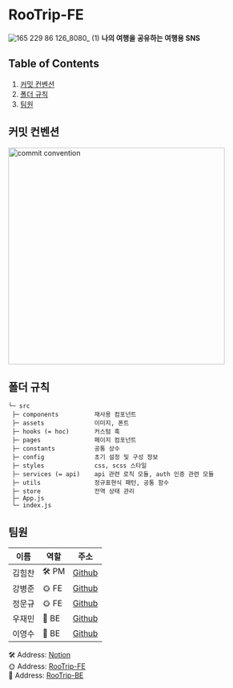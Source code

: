 # RooTrip-FE

![165 229 86 126_8080_ (1)](https://user-images.githubusercontent.com/44726494/228187883-256028d0-c7e6-44dd-afaf-717f0e8d1de8.png)
**나의 여행을 공유하는 여행용 SNS**

## Table of Contents
1. <a href="#커밋-컨벤션">커밋 컨벤션</a> 
2. <a href="#폴더-규칙">폴더 규칙</a>
3. <a href="#팀원">팀원</a>

## 커밋 컨벤션
<img src="https://user-images.githubusercontent.com/44726494/222941077-0441e481-34ce-44d8-9673-7108840d09e6.png" alt="commit convention" width="432px" />

## 폴더 규칙
```
└─ src
 ├─ components          재사용 컴포넌트
 ├─ assets              이미지, 폰트
 ├─ hooks (= hoc)       커스텀 훅
 ├─ pages               페이지 컴포넌트
 ├─ constants           공통 상수
 ├─ config              초기 설정 및 구성 정보
 ├─ styles              css, scss 스타일
 ├─ services (= api)    api 관련 로직 모듈, auth 인증 관련 모듈
 ├─ utils               정규표현식 패턴, 공통 함수
 ├─ store               전역 상태 관리
 ├─ App.js
 └─ index.js
```

## 팀원

| 이름 | 역할 | 주소 |
| ------------- | ------------- | ------------- |
| 김힘찬 | 🛠 PM | [Github](https://github.com/HmDol) |
| 강병준 | 🌞 FE | [Github](https://github.com/bangdori) |
| 정문규 | 🌞 FE | [Github](https://github.com/JungMunGyu) |
| 우재민 | 🌚 BE | [Github](https://github.com/WooJJam) |
| 이영수 | 🌚 BE | [Github](https://github.com/youngsu5582) |

🛠 Address: [Notion](https://www.notion.so/e0bed146cc4c4280b7c5a05f4df22b90?v=975aa4fe34d6456e9ca84e4fd59690d6)
<br/> 🌞 Address: [RooTrip-FE](https://github.com/JungMunGyu/RooTrip-Front)
<br/> 🌚 Address: [RooTrip-BE](https://github.com/youngsu5582/RooTrip-Backend)
